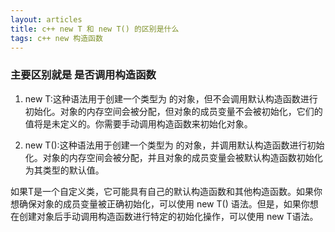 ```yaml
---
layout: articles
title: c++ new T 和 new T() 的区别是什么
tags: c++ new 构造函数
---
```


### 主要区别就是 是否调用构造函数

1. new T:这种语法用于创建一个类型为 的对象，但不会调用默认构造函数进行初始化。对象的内存空间会被分配，但对象的成员变量不会被初始化，它们的值将是未定义的。你需要手动调用构造函数来初始化对象。

2. new T():这种语法用于创建一个类型为 的对象，并调用默认构造函数进行初始化。对象的内存空间会被分配，并且对象的成员变量会被默认构造函数初始化为其类型的默认值。

如果T是一个自定义类，它可能具有自己的默认构造函数和其他构造函数。如果你想确保对象的成员变量被正确初始化，可以使用 new T() 语法。但是，如果你想在创建对象后手动调用构造函数进行特定的初始化操作，可以使用 new T语法。